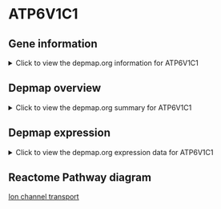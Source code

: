 <h1>ATP6V1C1</h1>

<h2>Gene information</h2>
<details>
  <summary>Click to view the depmap.org information for ATP6V1C1</summary>
  <iframe src="https://depmap.org/portal/gene/ATP6V1C1?tab=about" style="border:none;width:100%;height:800px"></iframe>
</details>

<h2>Depmap overview</h2>
<details>
  <summary>Click to view the depmap.org summary for ATP6V1C1</summary>
  <iframe src="https://depmap.org/portal/gene/ATP6V1C1?tab=overview" style="border:none;width:100%;height:800px"></iframe>
</details>

<h2>Depmap expression</h2>
<details>
  <summary>Click to view the depmap.org expression data for ATP6V1C1</summary>
  <iframe src="https://depmap.org/portal/gene/ATP6V1C1?tab=characterization" style="border:none;width:100%;height:800px"></iframe>
</details>



<h2>Reactome Pathway diagram</h2>
<a href="https://reactome.org/PathwayBrowser/#/R-HSA-983712">Ion channel transport</a>



